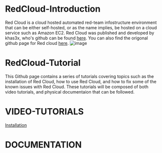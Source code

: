 # RedCloud-Introduction
Red Cloud is a cloud hosted automated red-team infostructure environment that can be either self-hosted, or as the name implies, be hosted on a cloud service such as Amazon EC2.
Red Cloud was published and developed by khas3x, who's github can be found [here](https://github.com/khast3x). You can also find the origonal github page for Red cloud [here](https://github.com/khast3x/Redcloud).
![image](https://user-images.githubusercontent.com/70776319/194336303-fba63edc-5708-42d5-8a95-394296b224e4.png)

# RedCloud-Tutorial
This Github page contains a series of tutorials covering topics such as the installation of Red Cloud, how to use Red Cloud, and how to fix some of the known issues with Red Cloud. These tutorials will be composed of both video tutorials, and physical documentaion that can be followed.
# VIDEO-TUTORIALS
[Installation](https://github.com/KyleWebster46/RedCloud-Project/wiki/Installation)


# DOCUMENTATION
